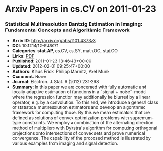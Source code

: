 # Arxiv Papers in cs.CV on 2011-01-23
### Statistical Multiresolution Dantzig Estimation in Imaging: Fundamental Concepts and Algorithmic Framework
- **Arxiv ID**: http://arxiv.org/abs/1101.4373v3
- **DOI**: 10.1214/12-EJS671
- **Categories**: **stat.AP**, cs.CV, cs.SY, math.OC, stat.CO
- **Links**: [PDF](http://arxiv.org/pdf/1101.4373v3)
- **Published**: 2011-01-23 13:46:43+00:00
- **Updated**: 2012-02-01 09:25:47+00:00
- **Authors**: Klaus Frick, Philipp Marnitz, Axel Munk
- **Comment**: None
- **Journal**: Electron. J. Stat. 6 (2012) 231-268
- **Summary**: In this paper we are concerned with fully automatic and locally adaptive estimation of functions in a "signal + noise"-model where the regression function may additionally be blurred by a linear operator, e.g. by a convolution. To this end, we introduce a general class of statistical multiresolution estimators and develop an algorithmic framework for computing those. By this we mean estimators that are defined as solutions of convex optimization problems with supremum-type constraints. We employ a combination of the alternating direction method of multipliers with Dykstra's algorithm for computing orthogonal projections onto intersections of convex sets and prove numerical convergence. The capability of the proposed method is illustrated by various examples from imaging and signal detection.



